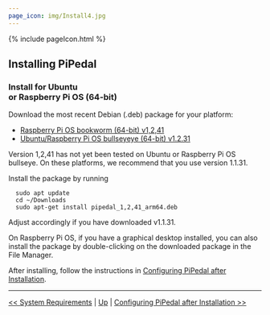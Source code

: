 ```yaml
---
page_icon: img/Install4.jpg
---
```


{% include pageIcon.html %}


## Installing PiPedal


### Install for Ubuntu <br/>or Raspberry Pi OS (64-bit)


Download the most recent Debian (.deb) package for your platform:

- [Raspberry Pi OS bookworm (64-bit) v1,2,41](https://github.com/rerdavies/pipedal/releases/download/)
- [Ubuntu/Raspberry Pi OS bullseyeye (64-bit) v1.2.31](https://github.com/rerdavies/pipedal/releases/download/v1.1.31/pipedal_1.1.31_arm64.deb)

Version 1,2,41 has not yet been tested on Ubuntu or Raspberry Pi OS bullseye. On these platforms, we recommend that you use version 1.1.31.

Install the package by running 

```
  sudo apt update
  cd ~/Downloads  
  sudo apt-get install pipedal_1,2,41_arm64.deb 
```
Adjust accordingly if you have downloaded v1.1.31.

On Raspberry Pi OS, if you have a graphical desktop installed, you can also install the package by double-clicking on the downloaded package in the File Manager.


After installing, follow the instructions in [Configuring PiPedal after Installation](Configuring.md).


--------
[<< System Requirements](SystemRequirements.md) | [Up](Documentation.md) | [Configuring PiPedal after Installation >>](Configuring.md)

